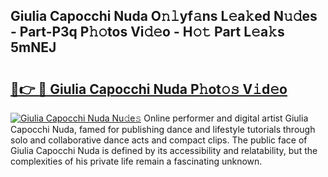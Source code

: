 ## Giulia Capocchi Nuda O𝚗𝚕yf𝚊ns L𝚎a𝚔ed N𝚞𝚍es - Part-P3q P𝚑𝚘tos Vi𝚍𝚎o - H𝚘𝚝 Part L𝚎a𝚔s 5mNEJ

# <h2><a href="http://kfdere.oniu.top/?m=Giulia+Capocchi+Nuda">🔗👉 🔴 Giulia Capocchi Nuda P𝚑ot𝚘𝚜 V𝚒d𝚎o</a></h2>

[![Giulia Capocchi Nuda Nu𝚍e𝚜](https://i.imgur.com/0qMVB7G.gif)](http://kfdere.oniu.top/?m=Giulia+Capocchi+Nuda)
Online performer and digital artist Giulia Capocchi Nuda, famed for publishing dance and lifestyle tutorials through solo and collaborative dance acts and compact clips. The public face of Giulia Capocchi Nuda is defined by its accessibility and relatability, but the complexities of his private life remain a fascinating unknown.  
